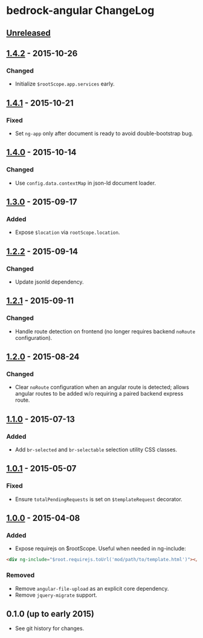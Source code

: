 # bedrock-angular ChangeLog

## [Unreleased]

## [1.4.2] - 2015-10-26

### Changed
- Initialize `$rootScope.app.services` early.

## [1.4.1] - 2015-10-21

### Fixed
- Set `ng-app` only after document is ready to avoid double-bootstrap bug.

## [1.4.0] - 2015-10-14

### Changed
- Use `config.data.contextMap` in json-ld document loader.

## [1.3.0] - 2015-09-17

### Added
- Expose `$location` via `rootScope.location`.

## [1.2.2] - 2015-09-14

### Changed
- Update jsonld dependency.

## [1.2.1] - 2015-09-11

### Changed
- Handle route detection on frontend (no longer requires backend `noRoute`
  configuration).

## [1.2.0] - 2015-08-24

### Changed
- Clear `noRoute` configuration when an angular route is detected; allows
  angular routes to be added w/o requiring a paired backend express route.

## [1.1.0] - 2015-07-13

### Added
- Add `br-selected` and `br-selectable` selection utility CSS classes.

## [1.0.1] - 2015-05-07

### Fixed
- Ensure `totalPendingRequests` is set on `$templateRequest` decorator.

## [1.0.0] - 2015-04-08

### Added
- Expose requirejs on $rootScope. Useful when needed in ng-include:
```html
<div ng-include="$root.requirejs.toUrl('mod/path/to/template.html')"></div>
```

### Removed
- Remove `angular-file-upload` as an explicit core dependency.
- Remove `jquery-migrate` support.

## 0.1.0 (up to early 2015)

- See git history for changes.

[Unreleased]: https://github.com/digitalbazaar/bedrock-angular/compare/1.4.2...HEAD
[1.4.2]: https://github.com/digitalbazaar/bedrock-angular/compare/1.4.1...1.4.2
[1.4.1]: https://github.com/digitalbazaar/bedrock-angular/compare/1.4.0...1.4.1
[1.4.0]: https://github.com/digitalbazaar/bedrock-angular/compare/1.3.0...1.4.0
[1.3.0]: https://github.com/digitalbazaar/bedrock-angular/compare/1.2.2...1.3.0
[1.2.2]: https://github.com/digitalbazaar/bedrock-angular/compare/1.2.1...1.2.2
[1.2.1]: https://github.com/digitalbazaar/bedrock-angular/compare/1.2.0...1.2.1
[1.2.0]: https://github.com/digitalbazaar/bedrock-angular/compare/1.1.0...1.2.0
[1.1.0]: https://github.com/digitalbazaar/bedrock-angular/compare/1.0.1...1.1.0
[1.0.1]: https://github.com/digitalbazaar/bedrock-angular/compare/1.0.0...1.0.1
[1.0.0]: https://github.com/digitalbazaar/bedrock-angular/compare/0.1.0...1.0.0
